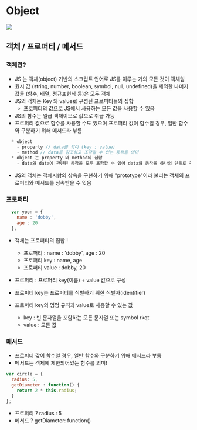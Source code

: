 # Object
<img src="https://img.shields.io/badge/JavaScript-FDC813?style=flat&logo=JavaScript&logoColor=black"/>

## 객체 / 프로퍼티 / 메서드

### 객체란?

- JS 는 객체(object) 기반의 스크립트 언어로 JS를 이루는 거의 모든 것이 객체임
- 원시 값 (string, number, boolean, symbol, null, undefined)을 제외한 나머지 값들 (함수, 배열, 정규표현식 등)은 모두 객체
- JS의 객체는 Key 와 value로 구성된 프로퍼티들의 집합
   - 프로퍼티의 값으로 JS에서 사용하는 모든 값을 사용할 수 있음
- JS의 함수는 일급 객체이므로 값으로 취급 가능
- 프로퍼티 값으로 함수를 사용할 수도 있으며 프로퍼티 값이 함수일 경우, 일반 함수와 구분하기 위해 메서드라 부름

```javascript
  * object
    - property // data를 의미 (key : value)
    - method // data를 참조하고 조작할 수 있는 동작을 의미
  * object 는 property 와 method의 집합
    - data와 data에 관련된 동작을 모두 포함할 수 있어 data와 동작을 하나의 단위로 구조화할 수 있어 유용
```
- JS의 객체는 객체지향의 상속을 구현하기 위해 "prototype"이라 불리는 객체의 프로퍼티와 메서드를 상속받을 수 잇음


### 프로퍼티 
```javascript
  var yoon = {
    name : 'dobby',
    age : 20
  };
```
- 객체는 프로퍼티의 집합 !
   - 프로퍼티 : name : 'dobby', age : 20
   - 프로퍼티 key : name, age
   - 프로퍼티 value : dobby, 20

- 프로퍼티 : 프로퍼티 key(이름) + value 값으로 구성
- 프로퍼티 key는 프로퍼티를 식별하기 위한 식별자(identifier)
- 프로퍼티 key의 명명 규칙과 value로 사용할 수 있는 값
   - key : 빈 문자열을 포함하는 모든 문자열 또는 symbol rkqt
   - value : 모든 값

### 메서드
- 프로퍼티 값이 함수일 경우, 일반 함수와 구분하기 위해 메서드라 부름
- 메서드는 객체에 제한되어있는 함수를 의미!

```javascript
var circle = {
  radius: 5,
  getDiameter : function() {
    return 2 * this.radius;
  }
};
```
- 프로퍼티 ? radius : 5
- 메서드 ? getDiameter: function()
